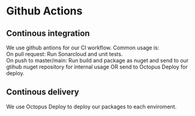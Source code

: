 # Github Actions

## Continous integration

We use github antions for our CI workflow.
Common usage is:<br/>
On pull request: Run Sonarcloud and unit tests.<br/>
On push to master/main: Run build and package as nuget and send to our gtihub nuget repository for internal usage OR send to Octopus Deploy for deploy.<br/>

## Continous delivery

We use Octopus Deploy to deploy our packages to each enviroment.